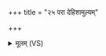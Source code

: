 +++
title = "२५ परा देहिशामुल्यम्"

+++
<details><summary>मूलम् (VS)</summary>

परा॑ देहिशामु॒ल्यं᳡ ब्र॒ह्मभ्यो॒ वि भ॑जा॒ वसु॑।  
कृ॒त्यैषा॑ प॒द्वती॑ भू॒त्वा जा॒यावि॑शते॒ पति॑म् ॥
</details>